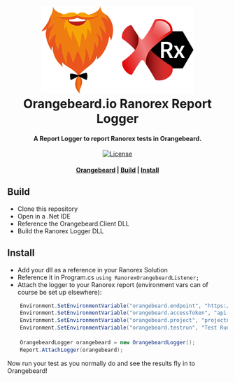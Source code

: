 <h1 align="center">
  <a href="https://github.com/orangebeard-io/Ranorex-Logger">
    <img src="https://raw.githubusercontent.com/orangebeard-io/Ranorex-Logger/master/.github/logo.svg" alt="Orangebeard.io FitNesse TestSystemListener" height="200">
  </a>
  <br>Orangebeard.io Ranorex Report Logger<br>
</h1>

<h4 align="center">A Report Logger to report Ranorex tests in Orangebeard.</h4>

<p align="center">
  <a href="https://github.com/orangebeard-io/Ranorex-Logger/blob/master/LICENSE.txt">
    <img src="https://img.shields.io/github/license/orangebeard-io/Ranorex-Logger?style=flat-square"
      alt="License" />
  </a>
</p>

<div align="center">
  <h4>
    <a href="https://orangebeard.io">Orangebeard</a> |
    <a href="#build">Build</a> |
    <a href="#install">Install</a>
  </h4>
</div>

## Build
 * Clone this repository
 * Open in a .Net IDE
 * Reference the Orangebeard.Client DLL
 * Build the Ranorex Logger DLL

## Install

 * Add your dll as a reference in your Ranorex Solution
 * Reference it in Program.cs `using RanorexOrangebeardListener;`
 * Attach the logger to your Ranorex report (environment vars can of course be set up elsewhere):
```cs
    Environment.SetEnvironmentVariable("orangebeard.endpoint", "https://your-instance.orangebeard.app");
    Environment.SetEnvironmentVariable("orangebeard.accessToken", "api-token-for-orangebeard");
    Environment.SetEnvironmentVariable("orangebeard.project", "projectname");
    Environment.SetEnvironmentVariable("orangebeard.testrun", "Test Run name);

    OrangebeardLogger orangebeard = new OrangebeardLogger();
    Report.AttachLogger(orangebeard);
```

Now run your test as you normally do and see the results fly in to Orangebeard!
